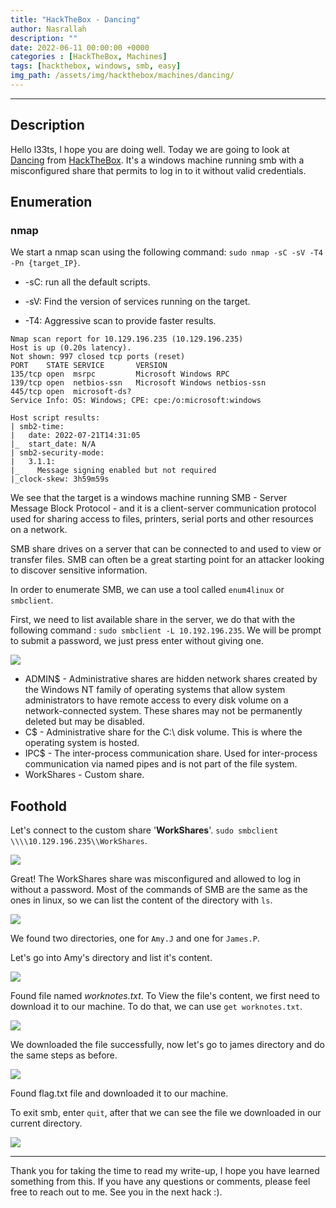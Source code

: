 ```yaml
---
title: "HackTheBox - Dancing"
author: Nasrallah
description: ""
date: 2022-06-11 00:00:00 +0000
categories : [HackTheBox, Machines]
tags: [hackthebox, windows, smb, easy]
img_path: /assets/img/hackthebox/machines/dancing/
---
```


<div align="center"> <script src="https://www.hackthebox.eu/badge/565048"></script> </div>

---


## **Description**

Hello l33ts, I hope you are doing well. Today we are going to look at [Dancing](https://app.hackthebox.com/starting-point?tier=0) from [HackTheBox](https://www.hackthebox.com). It's a windows machine running smb with a misconfigured share that permits to log in to it without valid credentials.

## **Enumeration**

### nmap

We start a nmap scan using the following command: `sudo nmap -sC -sV -T4 -Pn {target_IP}`.

- -sC: run all the default scripts.

- -sV: Find the version of services running on the target.

- -T4: Aggressive scan to provide faster results.

```terminal
Nmap scan report for 10.129.196.235 (10.129.196.235)
Host is up (0.20s latency).
Not shown: 997 closed tcp ports (reset)
PORT    STATE SERVICE       VERSION
135/tcp open  msrpc         Microsoft Windows RPC
139/tcp open  netbios-ssn   Microsoft Windows netbios-ssn
445/tcp open  microsoft-ds?
Service Info: OS: Windows; CPE: cpe:/o:microsoft:windows

Host script results:
| smb2-time: 
|   date: 2022-07-21T14:31:05
|_  start_date: N/A
| smb2-security-mode: 
|   3.1.1: 
|_    Message signing enabled but not required
|_clock-skew: 3h59m59s
```

We see that the target is a windows machine running SMB - Server Message Block Protocol - and it is a client-server communication protocol used for sharing access to files, printers, serial ports and other resources on a network.

SMB share drives on a server that can be connected to and used to view or transfer files. SMB can often be a great starting point for an attacker looking to discover sensitive information.

In order to enumerate SMB, we can use a tool called `enum4linux` or `smbclient`.

First, we need to list available share in the server, we do that with the following command : `sudo smbclient -L 10.192.196.235`. We will be prompt to submit a password, we just press enter without giving one.

![](1.png)

 - ADMIN$ - Administrative shares are hidden network shares created by the Windows NT family of operating systems that allow system administrators to have remote access to every disk volume on a network-connected system. These shares may not be permanently deleted but may be disabled.
 - C$ - Administrative share for the C:\ disk volume. This is where the operating system is hosted.
 - IPC$ - The inter-process communication share. Used for inter-process communication via named pipes and is not part of the file system.
 - WorkShares - Custom share.

## **Foothold**

Let's connect to the custom share '**WorkShares**'. `sudo smbclient \\\\10.129.196.235\\WorkShares`.

![](2.png)

Great! The WorkShares share was misconfigured and allowed to log in without a password. Most of the commands of SMB are the same as the ones in linux, so we can list the content of the directory with `ls`.

![](3.png)

We found two directories, one for `Amy.J` and one for `James.P`.

Let's go into Amy's directory and list it's content.

![](4.png)

Found file named *worknotes.txt*. To View the file's content, we first need to download it to our machine. To do that, we can use `get worknotes.txt`.

![](5.png)

We downloaded the file successfully, now let's go to james directory and do the same steps as before.

![](6.png)

Found flag.txt file and downloaded it to our machine.

To exit smb, enter `quit`, after that we can see the file we downloaded in our current directory.

![](7.png)

---

Thank you for taking the time to read my write-up, I hope you have learned something from this. If you have any questions or comments, please feel free to reach out to me. See you in the next hack :).
